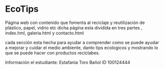 # EcoTips
Página web con contenido que fomenta al reciclaje y reutilización de plástico, papel, vidrio etc
dicha página esta dividida en tres partes , index.hml, galeria.html y contacto.html

cada sección esta hecha para ayudar a comprender como se puede ayudar a mejorar y cuidar el medio
ambiente, danto tips ecologicos y mostrando lo que se puede hacer con productos reciclabes.


Información el estudiante:
Estafania Toro Bañol
ID 100124444
